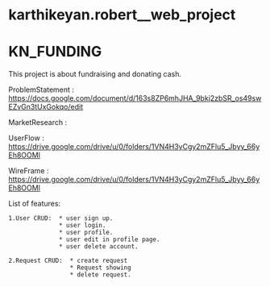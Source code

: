 # karthikeyan.robert__web_project
# KN_FUNDING
 This project is about fundraising and donating cash.

 ProblemStatement : https://docs.google.com/document/d/163s8ZP6mhJHA_9bkj2zbSR_os49swEZvGn3tUxGokqo/edit

 MarketResearch :

 UserFlow : https://drive.google.com/drive/u/0/folders/1VN4H3yCgy2mZFlu5_Jbyy_66yEh8OOMl

 WireFrame : https://drive.google.com/drive/u/0/folders/1VN4H3yCgy2mZFlu5_Jbyy_66yEh8OOMl

 List of features:
 
    1.User CRUD:  * user sign up.
                  * user login. 
                  * user profile.     
                  * user edit in profile page. 
                  * user delete account.

    2.Request CRUD:  * create request 
                     * Request showing 
                     * delete request.